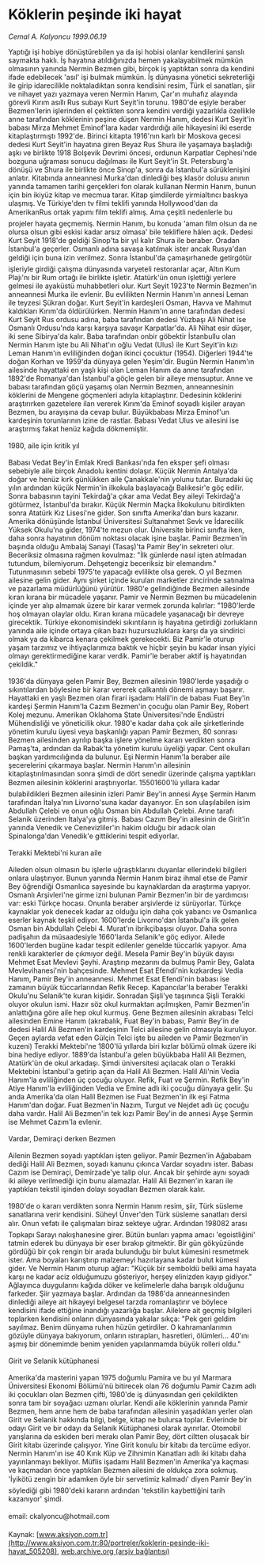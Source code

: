 # Köklerin peşinde iki hayat

*Cemal A. Kalyoncu 1999.06.19*

<div class="pNewsDetailMainContent" itemprop="articleBody">
 Yaptığı işi hobiye dönüştürebilen ya da işi hobisi olanlar kendilerini şanslı saymakta haklı. İş hayatına atıldığınızda hemen yakalayabilmek mümkün olmasının yanında Nermin Bezmen gibi, birçok iş yaptıktan sonra da kendini ifade edebilecek 'asıl' işi bulmak mümkün. İş dünyasına yönetici sekreterliği ile girip idarecilikle noktaladıktan sonra kendisini resim, Türk el sanatları, şiir ve nihayet yazı yazmaya veren Nermin Hanım, Çar'ın muhafız alayında görevli Kırım asıllı Rus subayı Kurt Seyit'in torunu. 1980'de eşiyle beraber Bezmen'lerin işlerinden el çektikten sonra kendini verdiği yazarlıkla özellikle anne tarafından köklerinin peşine düşen Nermin Hanım, dedesi Kurt Seyit'in babası Mirza Mehmet Eminof'lara kadar vardırdığı aile hikayesini iki eserde kitaplaştırmıştı 1992'de. Birinci kitapta 1916'nın karlı bir Moskova gecesi dedesi Kurt Seyit'in hayatına giren Beyaz Rus Shura ile yaşamaya başladığı aşkı ve birlikte 1918 Bolşevik Devrimi öncesi, ordunun Karpatlar Cephesi'nde bozguna uğraması sonucu dağılması ile Kurt Seyit'in St. Petersburg'a dönüşü ve Shura ile birlikte önce Sinop'a, sonra da İstanbul'a sürüklenişini anlatır. Kitabında anneannesi Murka'dan dinlediği beş klasör dolusu anının yanında tamamen tarihi gerçekleri fon olarak kullanan Nermin Hanım, bunun için bin ikiyüz kitap ve mecmua tarar. Kitap şimdilerde yirmialtıncı baskıya ulaşmış. Ve Türkiye'den tv filmi teklifi yanında Hollywood'dan da AmerikanRus ortak yapımı film teklifi almış. Ama çeşitli nedenlerle bu projeler hayata geçmemiş. Nermin Hanım, bu konuda 'aman film olsun da ne olursa olsun gibi eskisi kadar arsız olmasa' bile tekliflere hâlen açık. Dedesi Kurt Seyit 1918'de geldiği Sinop'ta bir yıl kalır Shura ile beraber. Oradan İstanbul'a geçerler. Osmanlı adına savaşa katılmak ister ancak Rusya'dan geldiği için buna izin verilmez. Sonra İstanbul'da çamaşırhanede getirgötür işleriyle girdiği çalışma dünyasında varyeteli restoranlar açar, Altın Kum Plajı'nı bir Rum ortağı ile birlikte işletir. Atatürk'ün onun işlettiği yerlere gelmesi ile ayaküstü muhabbetleri olur. Kurt Seyit 1923'te Nermin Bezmen'in anneannesi Murka ile evlenir. Bu evlilikten Nermin Hanım'ın annesi Leman ile teyzesi Şükran doğar. Kurt Seyit'in kardeşleri Osman, Havva ve Mahmut kaldıkları Kırım'da öldürülürken. Nermin Hanım'ın anne tarafından dedesi Kurt Seyit Rus ordusu adına, baba tarafından dedesi Yüzbaşı Ali Nihat ise Osmanlı Ordusu'nda karşı karşıya savaşır Karpatlar'da. Ali Nihat esir düşer, iki sene Sibirya'da kalır. Baba tarafından onbir göbektir İstanbullu olan Nermin Hanım işte bu Ali Nihat'ın oğlu Vedat (Ulus) ile Kurt Seyit'in kızı Leman Hanım'ın evliliğinden doğan ikinci çocuktur (1954). Diğerleri 1944'te doğan Korhan ve 1959'da dünyaya gelen Yeşim'dir. Bugün Nermin Hanım'ın ailesinde hayattaki en yaşlı kişi olan Leman Hanım da anne tarafından 1892'de Romanya'dan İstanbul'a göçle gelen bir aileye mensuptur. Anne ve babası tarafından göçü yaşamış olan Nermin Bezmen, anneannesinin köklerini de Mengene göçmenleri adıyla kitaplaştırır. Dedesinin köklerini araştırırken gazetelere ilan vererek Kırım'da Eminof soyadlı kişiler arayan Bezmen, bu arayışına da cevap bulur. Büyükbabası Mirza Eminof'un kardeşinin torunlarının izine de rastlar. Babası Vedat Ulus ve ailesini ise araştırmış fakat henüz kağıda dökmemiştir.
 <br/>
 <br/>
 1980, aile için kritik yıl
 <br/>
 <br/>
 Babası Vedat Bey'in Emlak Kredi Bankası'nda fen eksper şefi olması sebebiyle aile birçok Anadolu kentini dolaşır. Küçük Nermin Antalya'da doğar ve henüz kırk günlükken aile Çanakkale'nin yolunu tutar. Buradaki üç yılın ardından küçük Nermin'in ilkokula başlayacağı Balıkesir'e göç edilir. Sonra babasının tayini Tekirdağ'a çıkar ama Vedat Bey aileyi Tekirdağ'a götürmez, İstanbul'da bırakır. Küçük Nermin Maçka İlkokulunu bitirdikten sonra Atatürk Kız Lisesi'ne gider. Son sınıfta Amerika'dan burs kazanır. Amerika dönüşünde İstanbul Üniversitesi Sultanahmet Sevk ve İdarecilik Yüksek Okulu'na gider, 1974'te mezun olur. Üniversite birinci sınıfta iken, daha sonra hayatının dönüm noktası olacak işine başlar. Pamir Bezmen'in başında olduğu Ambalaj Sanayi (Tasaş)'ta Pamir Bey'in sekreteri olur. Beceriksiz olmasına rağmen kovulmaz: "İlk günlerde nasıl işten atılmadan tutundum, bilemiyorum. Dehşetengiz beceriksiz bir elemandım." Tutunmasının sebebi 1975'te yapacağı evlilikte olsa gerek. O yıl Bezmen ailesine gelin gider. Aynı şirket içinde kurulan marketler zincirinde satınalma ve pazarlama müdürlüğünü yürütür. 1980'e gelindiğinde Bezmen ailesinde kıran kırana bir mücadele yaşanır. Pamir ve Nermin Bezmen bu mücadelenin içinde yer alıp almamak üzere bir karar vermek zorunda kalırlar: "1980'lerde hoş olmayan olaylar oldu. Kıran kırana mücadele yaşanacağı bir devreye girecektik. Türkiye ekonomisindeki sıkıntıların iş hayatına getirdiği zorlukların yanında aile içinde ortaya çıkan bazı huzursuzluklara karşı da ya sindirici olmak ya da kibarca kenara çekilmek gerekecekti. Biz Pamir'le oturup yaşam tarzımız ve ihtiyaçlarımıza baktık ve hiçbir şeyin bu kadar insan yiyici olmayı gerektirmediğine karar verdik. Pamir'le beraber aktif iş hayatından çekildik."
 <br/>
 <br/>
 1936'da dünyaya gelen Pamir Bey, Bezmen ailesinin 1980'lerde yaşadığı o sıkıntılardan böylesine bir karar vererek çalkantılı dönemi aşmayı başarır. Hayattaki en yaşlı Bezmen olan firari işadamı Halil'in de babası Fuat Bey'in kardeşi Şermin Hanım'la Cazım Bezmen'in çocuğu olan Pamir Bey, Robert Kolej mezunu. Amerikan Oklahoma State Üniversitesi'nde Endüstri Mühendisliği ve yöneticilik okur. 1980'e kadar daha çok aile şirketlerinde yönetim kurulu üyesi veya başkanlığı yapan Pamir Bezmen, 80 sonrası Bezmen ailesinden ayrılıp başka işlere yönelme kararı verdikten sonra Pamaş'ta, ardından da Rabak'ta yönetim kurulu üyeliği yapar. Cent okulları başkan yardımcılığında da bulunur. Eşi Nermin Hanım'la beraber aile şecerelerini çıkarmaya başlar. Nermin Hanım'ın ailesinin kitaplaştırılmasından sonra şimdi de dört senedir üzerinde çalışma yaptıkları Bezmen ailesinin köklerini araştırıyorlar. 15501600'lü yıllara kadar bulabildikleri Bezmen ailesinin izleri Pamir Bey'in annesi Ayşe Şermin Hanım tarafından İtalya'nın Livorno'suna kadar dayanıyor. En son ulaşılabilen isim Abdullah Çelebi ve onun oğlu Osman bin Abdullah Çelebi. Anne tarafı Selanik üzerinden İtalya'ya gitmiş. Babası Cazım Bey'in ailesinin de Girit'in yanında Venedik ve Cenevizliler'in hakim olduğu bir adacık olan Spinalonga'dan Venedik'e gittiklerini tespit ediyorlar.
 <br/>
 <br/>
 Terakki Mektebi'ni kuran aile
 <br/>
 <br/>
 Aileden olsun olmasın bu işlerle uğraştıklarını duyanlar ellerindeki bilgileri onlara ulaştırıyor. Bunun yanında Nermin Hanım biraz ihmal etse de Pamir Bey öğrendiği Osmanlıca sayesinde bu kaynaklardan da araştırma yapıyor. Osmanlı Arşivleri'ne girme izni bulunan Pamir Bezmen'in bir de yardımcısı var: eski Türkçe hocası. Onunla beraber arşivlerde iz sürüyorlar. Türkçe kaynaklar yok denecek kadar az olduğu için daha çok yabancı ve Osmanlıca eserler kaynak teşkil ediyor. 1600'lerde Livorno'dan İstanbul'a ilk gelen Osman bin Abdullah Çelebi 4. Murat'ın ibrikçibaşısı oluyor. Daha sonra padişahın da müsaadesiyle 1660'larda Selanik'e göç ediyor. Ailede 1600'lerden bugüne kadar tespit edilenler genelde tüccarlık yapıyor. Ama renkli karakterler de çıkmıyor değil. Mesela Pamir Bey'in büyük dayısı Mehmet Esat Mevlevi Şeyhi. Araştırıp mezarını da bulmuş Pamir Bey, Galata Mevlevihanesi'nin bahçesinde. Mehmet Esat Efendi'nin kızkardeşi Vedia Hanım, Pamir Bey'in anneannesi. Mehmet Esat Efendi'nin babası ise zamanın büyük tüccarlarından Refik Recep. Kapancılar'la beraber Terakki Okulu'nu Selanik'te kuran kişidir. Sonradan Şişli'ye taşınınca Şişli Terakki oluyor okulun ismi. Hazır söz okul kurmaktan açılmışken, Pamir Bezmen'in anlattığına göre aile hep okul kurmuş. Gene Bezmen ailesinin akrabası Telci ailesinden Emine Hanım (akrabalık, Fuat Bey'in babası, Pamir Bey'in de dedesi Halil Ali Bezmen'in kardeşinin Telci ailesine gelin olmasıyla kuruluyor. Geçen aylarda vefat eden Gülçin Telci işte bu aileden ve Pamir Bezmen'in kuzeni) Terakki Mektebi'ne 1800'lü yıllarda biri kızlar bölümü olmak üzere iki bina hediye ediyor. 1889'da İstanbul'a gelen büyükbaba Halil Ali Bezmen, Atatürk'ün de okul arkadaşı. Şimdi üniversitesi açılacak olan o Terakki Mektebini İstanbul'a getirip açan da Halil Ali Bezmen. Halil Ali'nin Vedia Hanım'la evliliğinden üç çocuğu oluyor. Refik, Fuat ve Şermin. Refik Bey'in Atiye Hanım'la evliliğinden Vedia ve Emine adlı iki çocuğu dünyaya gelir. Şu anda Amerika'da olan Halil Bezmen ise Fuat Bezmen'in ilk eşi Fatma Hanım'dan doğar. Fuat Bezmen'in Nazım, Turgut ve Nejdet adlı üç çocuğu daha vardır. Halil Ali Bezmen'in tek kızı Pamir Bey'in de annesi Ayşe Şermin ise Mehmet Cazım'la evlenir.
 <br/>
 <br/>
 Vardar, Demiraçi derken Bezmen
 <br/>
 <br/>
 Ailenin Bezmen soyadı yaptıkları işten geliyor. Pamir Bezmen'in Ağababam dediği Halil Ali Bezmen, soyadı kanunu çıkınca Vardar soyadını ister. Babası Cazım ise Demiraçi, Demirzade'ye talip olur. Ancak bir şehirde aynı soyadı iki aileye verilmediği için bunu alamazlar. Halil Ali Bezmen'in kararı ile yaptıkları tekstil işinden dolayı soyadları Bezmen olarak kalır.
 <br/>
 <br/>
 1980'de o kararı verdikten sonra Nermin Hanım resim, şiir, Türk süsleme sanatlarına verir kendisini. Süheyl Ünver'den Türk süsleme sanatları dersi alır. Onun vefatı ile çalışmaları biraz sekteye uğrar. Ardından 198082 arası Topkapı Sarayı nakışhanesine girer. Bütün bunları yapma amacı 'egoistliğini' tatmin ederek bu dünyaya bir eser bırakıp gitmektir. Bir gün gökyüzünde gördüğü bir çok rengin bir arada bulunduğu bir bulut kümesini resmetmek ister. Ama boyaları karıştırıp malzemeyi hazırlayana kadar bulut kümesi gider. Ve Nermin Hanım oturup ağlar: "Küçük bir semboldü belki ama hayata karşı ne kadar aciz olduğumuzu gösteriyor, herşey elinizden kayıp gidiyor." Ağlayınca duygularını kağıda döker ve kelimelerle daha barışık olduğunu farkeder. Şiir yazmaya başlar. Ardından da 1986'da anneannesinden dinlediği aileye ait hikayeyi belgesel tarzda romanlaştırır ve böylece kendisini ifade ettiğine inandığı yazarlığa başlar. Ailelere ait geçmiş bilgileri toplarken kendisini onların dünyasında yakalar sıkça: "Pek geri geldim sayılmaz. Benim dünyama ruhen hüzün getirdiler. O kahramanlarımın gözüyle dünyaya bakıyorum, onların ıstırapları, hasretleri, ölümleri... 40'ını aşmış bir dönemimde benim yeniden yapılanmamda büyük rolleri oldu."
 <br/>
 <br/>
 Girit ve Selanik kütüphanesi
 <br/>
 <br/>
 Amerika'da masterini yapan 1975 doğumlu Pamira ve bu yıl Marmara Üniversitesi Ekonomi Bölümü'nü bitirecek olan 76 doğumlu Pamir Cazım adlı iki çocukları olan Bezmen çifti, 1980'de iş dünyasından geri çekildikten sonra tam bir soyağacı uzmanı olurlar. Kendi aile köklerinin yanında Pamir Bezmen, hem anne hem de baba tarafından ailesinin yaşadıkları yerler olan Girit ve Selanik hakkında bilgi, belge, kitap ne bulursa toplar. Evlerinde bir odayı Girit ve bir odayı da Selanik Kütüphanesi olarak ayırırlar. Otomobil yarışlarına da eskiden beri merakı olan Pamir Bey, dört ciltten oluşacak bir Girit kitabı üzerinde çalışıyor. Yine Girit konulu bir kitabı da tercüme ediyor. Nermin Hanım'ın ise 40 Kırık Küp ve Zihnimin Kanatları adlı iki kitabı daha yayınlanmayı bekliyor. Müflis işadamı Halil Bezmen'in Amerika'ya kaçması ve kaçmadan önce yaptıkları Bezmen ailesini de oldukça zora sokmuş. 'İyikötü zengin bir adamken öyle bir servetimiz kalmadı' diyen Pamir Bey'in söylediği gibi 1980'deki kararın ardından 'tekstilin kaybettiğini tarih kazanıyor' şimdi.
 <br/>
 <br/>
 email: ckalyoncu@hotmail.com
 <br/>
</div>


Kaynak: [www.aksiyon.com.tr](http://www.aksiyon.com.tr:80/portreler/koklerin-pesinde-iki-hayat_505208), [web.archive.org (arşiv bağlantısı)](http://web.archive.org/web/20150831085423/http://www.aksiyon.com.tr:80/portreler/koklerin-pesinde-iki-hayat_505208)
